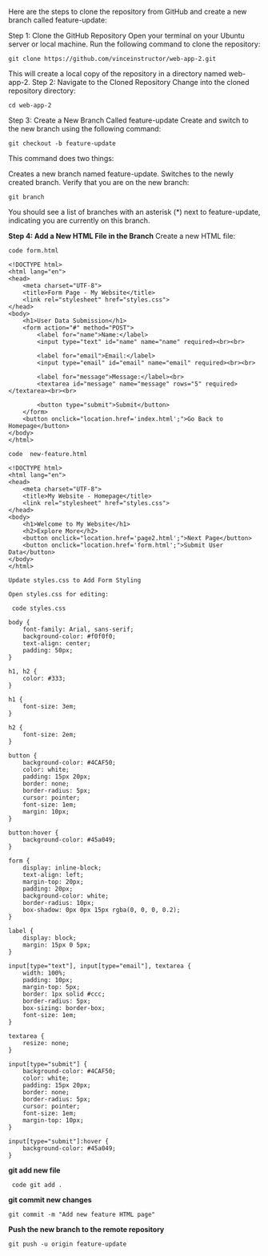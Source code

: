 Here are the steps to clone the repository from GitHub and create a new branch called feature-update:

Step 1: Clone the GitHub Repository
Open your terminal on your Ubuntu server or local machine.
Run the following command to clone the repository:

```git clone https://github.com/vinceinstructor/web-app-2.git```

This will create a local copy of the repository in a directory named web-app-2.
Step 2: Navigate to the Cloned Repository
Change into the cloned repository directory:

```cd web-app-2```

Step 3: Create a New Branch Called feature-update
Create and switch to the new branch using the following command:


```git checkout -b feature-update```

This command does two things:

Creates a new branch named feature-update.
Switches to the newly created branch.
Verify that you are on the new branch:


```git branch```

You should see a list of branches with an asterisk (*) next to feature-update, indicating you are currently on this branch.

**Step 4: Add a New HTML File in the Branch**
Create a new HTML file:

```code form.html```

```
<!DOCTYPE html>
<html lang="en">
<head>
    <meta charset="UTF-8">
    <title>Form Page - My Website</title>
    <link rel="stylesheet" href="styles.css">
</head>
<body>
    <h1>User Data Submission</h1>
    <form action="#" method="POST">
        <label for="name">Name:</label>
        <input type="text" id="name" name="name" required><br><br>

        <label for="email">Email:</label>
        <input type="email" id="email" name="email" required><br><br>

        <label for="message">Message:</label><br>
        <textarea id="message" name="message" rows="5" required></textarea><br><br>

        <button type="submit">Submit</button>
    </form>
    <button onclick="location.href='index.html';">Go Back to Homepage</button>
</body>
</html>
```


```code  new-feature.html```

```
<!DOCTYPE html>
<html lang="en">
<head>
    <meta charset="UTF-8">
    <title>My Website - Homepage</title>
    <link rel="stylesheet" href="styles.css">
</head>
<body>
    <h1>Welcome to My Website</h1>
    <h2>Explore More</h2>
    <button onclick="location.href='page2.html';">Next Page</button>
    <button onclick="location.href='form.html';">Submit User Data</button>
</body>
</html>
```


```Update styles.css to Add Form Styling```

```Open styles.css for editing:```

``` code styles.css```

```
body {
    font-family: Arial, sans-serif;
    background-color: #f0f0f0;
    text-align: center;
    padding: 50px;
}

h1, h2 {
    color: #333;
}

h1 {
    font-size: 3em;
}

h2 {
    font-size: 2em;
}

button {
    background-color: #4CAF50;
    color: white;
    padding: 15px 20px;
    border: none;
    border-radius: 5px;
    cursor: pointer;
    font-size: 1em;
    margin: 10px;
}

button:hover {
    background-color: #45a049;
}

form {
    display: inline-block;
    text-align: left;
    margin-top: 20px;
    padding: 20px;
    background-color: white;
    border-radius: 10px;
    box-shadow: 0px 0px 15px rgba(0, 0, 0, 0.2);
}

label {
    display: block;
    margin: 15px 0 5px;
}

input[type="text"], input[type="email"], textarea {
    width: 100%;
    padding: 10px;
    margin-top: 5px;
    border: 1px solid #ccc;
    border-radius: 5px;
    box-sizing: border-box;
    font-size: 1em;
}

textarea {
    resize: none;
}

input[type="submit"] {
    background-color: #4CAF50;
    color: white;
    padding: 15px 20px;
    border: none;
    border-radius: 5px;
    cursor: pointer;
    font-size: 1em;
    margin-top: 10px;
}

input[type="submit"]:hover {
    background-color: #45a049;
}
```
**git add new file**

``` code git add .```

**git commit new changes**

```git commit -m "Add new feature HTML page"```


**Push the new branch to the remote repository**

```git push -u origin feature-update```


